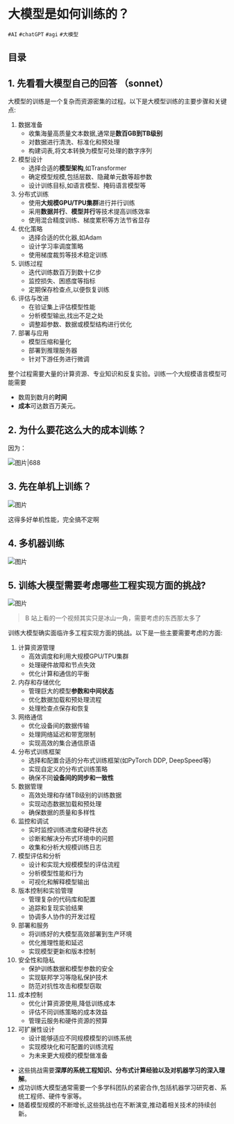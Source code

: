 
# 大模型是如何训练的？

`#AI`  `#chatGPT`  `#agi`   `#大模型`


## 目录
<!-- toc -->
 ## 1. 先看看大模型自己的回答 （sonnet） 

大模型的训练是一个复杂而资源密集的过程。以下是大模型训练的主要步骤和关键点:

1. 数据准备
	- 收集海量高质量文本数据,通常是**数百GB到TB级别**
	- 对数据进行清洗、标准化和预处理
	- 构建词表,将文本转换为模型可处理的数字序列
2. 模型设计  
	- 选择合适的**模型架构**,如Transformer
	- 确定模型规模,包括层数、隐藏单元数等超参数
	- 设计训练目标,如语言模型、掩码语言模型等
3. 分布式训练
	- 使用**大规模GPU/TPU集群**进行并行训练
	- 采用**数据并行**、**模型并行**等技术提高训练效率
	- 使用混合精度训练、梯度累积等方法节省显存
4. 优化策略
	- 选择合适的优化器,如Adam
	- 设计学习率调度策略
	- 使用梯度裁剪等技术稳定训练
5. 训练过程
	- 迭代训练数百万到数十亿步
	- 监控损失、困惑度等指标
	- 定期保存检查点,以便恢复训练
6. 评估与改进
	- 在验证集上评估模型性能
	- 分析模型输出,找出不足之处
	- 调整超参数、数据或模型结构进行优化
7. 部署与应用
	- 模型压缩和量化
	- 部署到推理服务器
	- 针对下游任务进行微调

整个过程需要大量的计算资源、专业知识和反复实验。训练一个大规模语言模型可能需要
- 数周到数月的**时间**
- **成本**可达数百万美元。

## 2. 为什么要花这么大的成本训练？

因为：

![图片|688](https://blog-1310531898.cos.ap-beijing.myqcloud.com/832-34-20241012/Pasted%20image%2020240908214209.png)

## 3. 先在单机上训练？

![图片](https://blog-1310531898.cos.ap-beijing.myqcloud.com/832-34-20241012/Pasted%20image%2020240908214440.png)

这得多好单机性能，完全搞不定啊

## 4. 多机器训练

![图片](https://blog-1310531898.cos.ap-beijing.myqcloud.com/832-34-20241012/Pasted%20image%2020240908214659.png)

## 5. 训练大模型需要考虑哪些工程实现方面的挑战?

![图片](https://blog-1310531898.cos.ap-beijing.myqcloud.com/832-34-20241012/Pasted%20image%2020240908215117.png)

> B 站上看的一个视频其实只是冰山一角，需要考虑的东西那太多了

训练大模型确实面临许多工程实现方面的挑战。以下是一些主要需要考虑的方面:

1. 计算资源管理
	- 高效调度和利用大规模GPU/TPU集群
	- 处理硬件故障和节点失效
	- 优化计算和通信的平衡
2. 内存和存储优化
	- 管理巨大的模型**参数和中间状态**
	- 优化数据加载和预处理流程
	- 处理检查点保存和恢复
3. 网络通信
	- 优化设备间的数据传输
	- 处理网络延迟和带宽限制
	- 实现高效的集合通信原语
4. 分布式训练框架
	- 选择和配置合适的分布式训练框架(如PyTorch DDP, DeepSpeed等)
	- 实现自定义的分布式训练策略
	- 确保不同**设备间的同步和一致性**
5. 数据管理
	- 高效处理和存储TB级别的训练数据
	- 实现动态数据加载和预处理
	- 确保数据的质量和多样性
6. 监控和调试
	- 实时监控训练进度和硬件状态
	- 诊断和解决分布式环境中的问题
	- 收集和分析大规模训练日志
7. 模型评估和分析
	- 设计和实现大规模模型的评估流程
	- 分析模型性能和行为
	- 可视化和解释模型输出
8. 版本控制和实验管理
	- 管理复杂的代码库和配置
	- 追踪和复现实验结果
	- 协调多人协作的开发过程
9. 部署和服务
	- 将训练好的大模型高效部署到生产环境
	- 优化推理性能和延迟
	- 实现模型更新和版本控制
10. 安全性和隐私
	- 保护训练数据和模型参数的安全
	- 实现联邦学习等隐私保护技术
	- 防范对抗性攻击和模型窃取
11. 成本控制
	- 优化计算资源使用,降低训练成本
	- 评估不同训练策略的成本效益
	- 管理云服务和硬件资源的预算
12. 可扩展性设计
	- 设计能够适应不同规模模型的训练系统
	- 实现模块化和可配置的训练流程
	- 为未来更大规模的模型做准备

- 这些挑战需要**深厚的系统工程知识、分布式计算经验以及对机器学习的深入理解**。
- 成功训练大模型通常需要一个多学科团队的紧密合作,包括机器学习研究者、系统工程师、硬件专家等。
- 随着模型规模的不断增长,这些挑战也在不断演变,推动着相关技术的持续创新。

